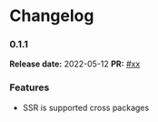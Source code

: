 # Changelog

### 0.1.1

**Release date:** 2022-05-12
**PR:** [#xx]()

### Features

- SSR is supported cross packages
